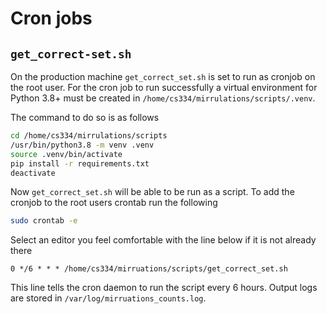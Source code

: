 # Cron jobs

## `get_correct-set.sh`

On the production machine `get_correct_set.sh` is set to run as cronjob on the root user.
For the cron job to run successfully a virtual environment for Python 3.8+ must be created in `/home/cs334/mirrulations/scripts/.venv`.

The command to do so is as follows

```bash
cd /home/cs334/mirrulations/scripts
/usr/bin/python3.8 -m venv .venv
source .venv/bin/activate
pip install -r requirements.txt
deactivate
```

Now `get_correct_set.sh` will be able to be run as a script.
To add the cronjob to the root users crontab run the following

```bash
sudo crontab -e
```

Select an editor you feel comfortable with the line below if it is not already there

```
0 */6 * * * /home/cs334/mirruations/scripts/get_correct_set.sh
```

This line tells the cron daemon to run the script every 6 hours.
Output logs are stored in `/var/log/mirruations_counts.log`.
